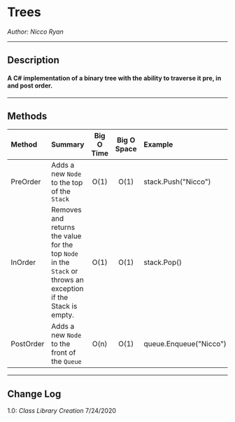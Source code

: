 # Trees

*Author: Nicco Ryan*

---

## Description
#### A C# implementation of a binary tree with the ability to traverse it pre, in and post order.
---

## Methods

| Method | Summary | Big O Time | Big O Space | Example | 
| :----------- | :----------- | :-------------: | :-------------: | :----------- |
| PreOrder | Adds a new `Node` to the top of the `Stack` | O(1) | O(1) | stack.Push("Nicco") |
| InOrder | Removes and returns the value for the top `Node` in the `Stack` or throws an exception if the Stack is empty. | O(1) | O(1) | stack.Pop() |
| PostOrder | Adds a new `Node` to the front of the `Queue` | O(n) | O(1) | queue.Enqueue("Nicco") |



---

## Change Log
1.0: *Class Library Creation* 7/24/2020